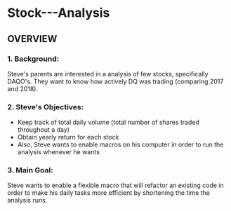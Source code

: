 # Stock---Analysis
## OVERVIEW
### 1. Background: 
Steve's parents are interested in a analysis of few stocks, specifically DAQO's. They want to know how actively DQ was trading (comparing 2017 and 2018).    
  
### 2. Steve's Objectives:
- Keep track of total daily volume (total number of shares traded throughout a day)
- Obtain yearly return for each stock
- Also, Steve wants to enable macros on his computer in order to run the analysis whenever he wants

### 3. Main Goal:
Steve wants to enable a flexible macro that will refactor an existing code in order to make his daily tasks more efficient by shortening the time the analysis runs.


